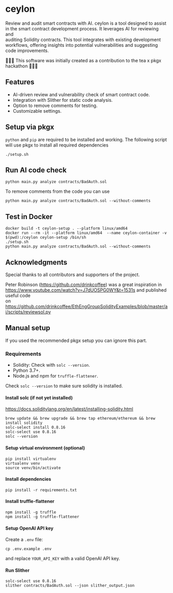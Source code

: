 # ceylon

Review and audit smart contracts with AI. ceylon is a tool designed to assist  
in the smart contract development process. It leverages AI for reviewing and  
auditing Solidity contracts. This tool integrates with existing development  
workflows, offering insights into potential vulnerabilities and suggesting  
code improvements.

🚀👩‍💻 This software was initially created as a contribution to the tea x pkgx hackathon 🚀👩‍💻

## Features

- AI-driven review and vulnerability check of smart contract code.
- Integration with Slither for static code analysis.
- Option to remove comments for testing.
- Customizable settings.

## Setup via pkgx

`python` and `pip` are required to be installed and working.
The following script will use pkgx to install all required dependencies

```console
./setup.sh
```

## Run AI code check

```console
python main.py analyze contracts/BadAuth.sol
```

To remove comments from the code you can use

```console
python main.py analyze contracts/BadAuth.sol --without-comments
```

## Test in Docker

```console
docker build -t ceylon-setup . --platform linux/amd64
docker run --rm -it --platform linux/amd64  --name ceylon-container -v $(pwd):/ceylon ceylon-setup /bin/sh
./setup.sh
python main.py analyze contracts/BadAuth.sol --without-comments
```

## Acknowledgments

Special thanks to all contributors and supporters of the project.

Peter Robinson (<https://github.com/drinkcoffee>) was a great inspiration in  
<https://www.youtube.com/watch?v=J7dUOSPG0WY&t=1531s> and published useful code  
on <https://github.com/drinkcoffee/EthEngGroupSolidityExamples/blob/master/ai/scripts/reviewsol.py>

## Manual setup

If you used the recommended pkgx setup you can ignore this part.

### Requirements

- Solidity: Check with `solc --version`.
- Python 3.7+.
- Node.js and npm for `truffle-flattener`.

Check `solc --version` to make sure solidity is installed.

#### Install solc (if not yet installed)

<https://docs.soliditylang.org/en/latest/installing-solidity.html>

```console
brew update && brew upgrade && brew tap ethereum/ethereum && brew install solidity
solc-select install 0.8.16
solc-select use 0.8.16
solc --version
```

#### Setup virtual environment (optional)

```console
pip install virtualenv
virtualenv venv
source venv/bin/activate
```

#### Install dependencies

```console
pip install -r requirements.txt
```

#### Install truffle-flattener

```console
npm install -g truffle
npm install -g truffle-flattener
```

#### Setup OpenAI API key

Create a `.env` file:

```console
cp .env.example .env
```

and replace `YOUR_API_KEY` with a valid OpenAI API key.

#### Run Slither

```console
solc-select use 0.8.16
slither contracts/BadAuth.sol --json slither_output.json
```

